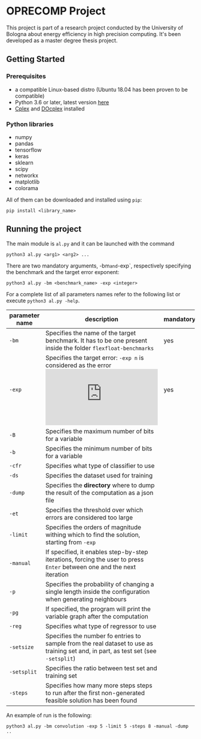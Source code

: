 # OPRECOMP Project
This project is part of a research project conducted by the University of Bologna about energy efficiency in high precision computing. It's been developed as a master degree thesis project.

## Getting Started
### Prerequisites
* a compatible Linux-based distro (Ubuntu 18.04 has been proven to be compatible)
* Python 3.6 or later, latest version [here](https://www.python.org/downloads/)
* [Cplex](https://www.ibm.com/it-it/products/ilog-cplex-optimization-studio) and [DOcplex](https://developer.ibm.com/docloud/documentation/optimization-modeling/modeling-for-python/) installed

### Python libraries
* numpy
* pandas
* tensorflow
* keras
* sklearn
* scipy
* networkx
* matplotlib
* colorama

All of them can be downloaded and installed using `pip`:
```
pip install <library_name>
```

## Running the project
The main module is `al.py` and it can be launched with the command
```
python3 al.py <arg1> <arg2> ... 
```
There are two mandatory arguments, -bm` and `-exp`, respectively specifying the benchmark and the target error exponent:
```
python3 al.py -bm <benchmark_name> -exp <integer>
```
For a complete list of all parameters names refer to the following list or execute `python3 al.py -help`.

| parameter name | description | mandatory | default |
| ------------- | ----------- | --------- | ------- |
| `-bm` | Specifies the name of the target benchmark. It has to be one present inside the folder `flexfloat-benchmarks` | yes |
| `-exp` | Specifies the target error: `-exp n` is considered as the error ![equation](http://www.sciweavers.org/tex2img.php?eq=10%5E%7B-n%7D&bc=Transparent&fc=Black&im=png&fs=12&ff=arev&edit=0)| yes |
| `-B` | Specifies the maximum number of bits for a variable | | 53 |
| `-b` | Specifies the minimum number of bits for a variable | | 4 |
| `-cfr` | Specifies what type of classifier to use | | DT |
| `-ds` | Specifies the dataset used for training | | 0 |
| `-dump` | Specifies the __directory__ where to dump the result of the computation as a json file | | `None` |
| `-et` | Specifies the threshold over which errors are considered too large | | 0.9 |
| `-limit` | Specifies the orders of magnitude withing which to find the solution, starting from `-exp` | | 0 |
| `-manual` | If specified, it enables step-by-step iterations, forcing the user to press `Enter` between one and the next iteration |
| `-p` | Specifies the probability of changing a single length inside the configuration when generating neighbours | | 0.3 |
| `-pg` | If specified, the program will print the variable graph after the computation | 
| `-reg` | Specifies what type of regressor to use | | NN |
| `-setsize` | Specifies the number fo entries to sample from the real dataset to use as training set and, in part, as test set (see `-setsplit`) | | 1000 |
| `-setsplit` | Specifies the ratio between test set and training set | | 0.1 |
| `-steps` | Specifies how many more steps steps to run after the first non-generated feasible solution has been found | | 5 |

An example of run is the following:
```
python3 al.py -bm convolution -exp 5 -limit 5 -steps 8 -manual -dump ..
```


